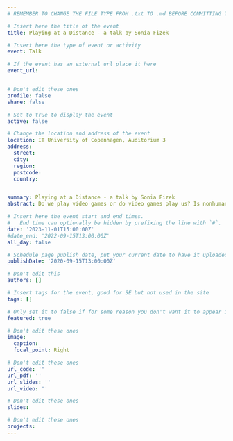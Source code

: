 ```yaml
---
# REMEMBER TO CHANGE THE FILE TYPE FROM .txt TO .md BEFORE COMMITTING THE ACTIVITY

# Insert here the title of the event
title: Playing at a Distance - a talk by Sonia Fizek

# Insert here the type of event or activity
event: Talk

# If the event has an external url place it here
event_url: 


# Don't edit these ones
profile: false
share: false

# Set to true to display the event
active: false

# Change the location and address of the event
location: IT University of Copenhagen, Auditorium 3
address: 
  street: 
  city: 
  region: 
  postcode: 
  country: 


summary: Playing at a Distance - a talk by Sonia Fizek
abstract: Do we play video games or do video games play us? Is nonhuman play a mere paradox or the future of gaming? And what do video games have to do with quantum theory? In the talk based on her recent book Playing at a Distance (MIT Press 2022), Fizek will engage with these questions, proposing new ways to think about games and play that decenter the human player and explore a variety of play formats and practices that require surprisingly little human action. Idling in clicker games, wandering in walking simulators, automating gameplay with bots, or simply watching games rather than playing them—Fizek will argue that these seemingly marginal cases are central to understanding how we play in the digital age. Introducing the concept of distance, she will reorient the view of computer- mediated play. To “play at a distance”, as will be argued, is to delegate the immediate action to the machine and to become participants in an algorithmic spectacle. Distance has been conceptualized as a media aesthetic framework that may enable us to come to terms with the ambiguity and aesthetic diversity of play.

# Insert here the event start and end times.
#   End time can optionally be hidden by prefixing the line with `#`.
date: '2023-11-01T15:00:00Z'
#date_end: '2022-09-15T13:00:00Z'
all_day: false

# Schedule page publish date, put your current date to have it uploaded instanty
publishDate: '2020-09-15T13:00:00Z'

# Don't edit this
authors: []

# Insert tags for the event, good for SE but not used in the site
tags: []

# Only set it to false if for some reason you don't want it to appear in the home, but only in the archive
featured: true

# Don't edit these ones
image:
  caption: 
  focal_point: Right

# Don't edit these ones
url_code: ''
url_pdf: ''
url_slides: ''
url_video: ''

# Don't edit these ones
slides:

# Don't edit these ones
projects:
---
```

